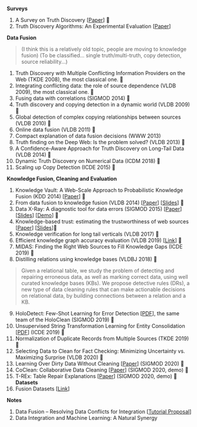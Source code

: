 __Surveys__
1. A Survey on Truth Discovery [[Paper](https://www.kdd.org/exploration_files/Article1_17_2.pdf)] 🌟
2. Truth Discovery Algorithms: An Experimental Evaluation [[Paper](https://arxiv.org/pdf/1409.6428.pdf)]

__Data Fusion__
> (I think this is a relatively old topic, people are moving to knowledge fusion)
> (To be classified... single truth/multi-truth, copy detection, source reliability...)
1. Truth Discovery with Multiple Conflicting Information Providers on the Web (TKDE 2008), the most classical one. 🌟
2. Integrating conflicting data: the role of source dependence (VLDB 2009), the most classical one. 🌟
3. Fusing data with correlations (SIGMOD 2014) 🌟
4. Truth discovery and copying detection in a dynamic world (VLDB 2009) 🌟
5. Global detection of complex copying relationships between sources (VLDB 2010) 🌟
6. Online data fusion (VLDB 2011) 🌟
7. Compact explanation of data fusion decisions (WWW 2013)
8. Truth finding on the Deep Web: Is the problem solved? (VLDB 2013) 🌟
9. A Confidence-Aware Approach for Truth Discovery on Long-Tail Data (VLDB 2014) 🌟
10. Dynamic Truth Discovery on Numerical Data (ICDM 2018) 🌟
11. Scaling up Copy Detection (ICDE 2015) 🌟

__Knowledge Fusion, Cleaning and Evaluation__
1. Knowledge Vault: A Web-Scale Approach to Probabilistic Knowledge Fusion (KDD 2014) [[Paper](http://lunadong.com/publication/kv_kdd.pdf)] 🌟
2. From data fusion to knowledge fusion (VLDB 2014) [[Paper](http://lunadong.com/publication/fromDFtoKF_vldb.pdf)] [[Slides](http://lunadong.com/talks/fromDFtoKF.pdf)] 🌟
3. Data X-Ray: A diagnostic tool for data errors (SIGMOD 2015) [[Paper](http://lunadong.com/publication/dataXray_sigmod.pdf)] [[Slides](http://lunadong.com/talks/dataXray_sigmod.pdf)] [[Demo](http://lunadong.com/publication/dataXray_vldbdemo.pdf)] 🌟
4. Knowledge-based trust: estimating the trustworthiness of web sources [[Paper](http://lunadong.com/publication/sonyaTrust_vldb.pdf)] [[Slides](http://lunadong.com/talks/KBT_vldb.pdf)]🌟
5. Knowledge verification for long tail verticals (VLDB 2017) 🌟
6. Efficient knowledge graph accuracy evaluation (VLDB 2019) [[Link](https://arxiv.org/abs/1907.09657)] 🌟
7. MIDAS: Finding the Right Web Sources to Fill Knowledge Gaps (ICDE 2019) 🌟
8. Distilling relations using knowledge bases (VLDBJ 2018) 🌟
> Given a relational table, we study the problem of detecting and repairing erroneous data, as well as marking correct data, using well curated knowledge bases (KBs). We propose detective rules (DRs), a new type of data cleaning rules that can make actionable decisions on relational data, by building connections between a relation and a KB. 
9. HoloDetect: Few-Shot Learning for Error Detection [[PDF](https://arxiv.org/pdf/1904.02285.pdf)], the same team of the HoloClean (SIGMOD 2019) 🌟
10. Unsupervised String Transformation Learning for Entity Consolidation [[PDF](https://cs.uwaterloo.ca/~ilyas/papers/DengICDE2019.pdf)] (ICDE 2019) 🌟
11. Normalization of Duplicate Records from Multiple Sources (TKDE 2019) 🌟
12. Selecting Data to Clean for Fact Checking: Minimizing Uncertainty vs. Maximizing Surprise (VLDB 2020) 🌟
13. Learning Over Dirty Data Without Cleaning [[Paper](https://doi.org/10.1145/3318464.3389708)] (SIGMOD 2020) 🌟
14. CoClean: Collaborative Data Cleaning [[Paper](https://doi.org/10.1145/3318464.3384698)] (SIGMOD 2020, demo) 🌟
15. T-REx: Table Repair Explanations [[Paper](https://doi.org/10.1145/3318464.3384700)] (SIGMOD 2020, demo) 🌟
__Datasets__
1. Fusion Datasets [[Link](http://lunadong.com/fusionDataSets.htm)]

__Notes__
1. Data Fusion – Resolving Data Conflicts for Integration [[Tutorial Proposal](http://lunadong.com/publication/fusion_vldbTutorial.pdf)]
2. Data Integration and Machine Learning: A Natural Synergy